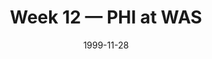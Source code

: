 ---
layout: game
title: Week 12 — PHI at WAS
season: 1999
game_id: 1999_12_PHI_WAS
week: 12
date: 1999-11-28
home_team: WAS
away_team: PHI
final_home: 20
final_away: 17
pbp_url: /assets/data/pbp/1999/1999_12_PHI_WAS.csv.gz
---